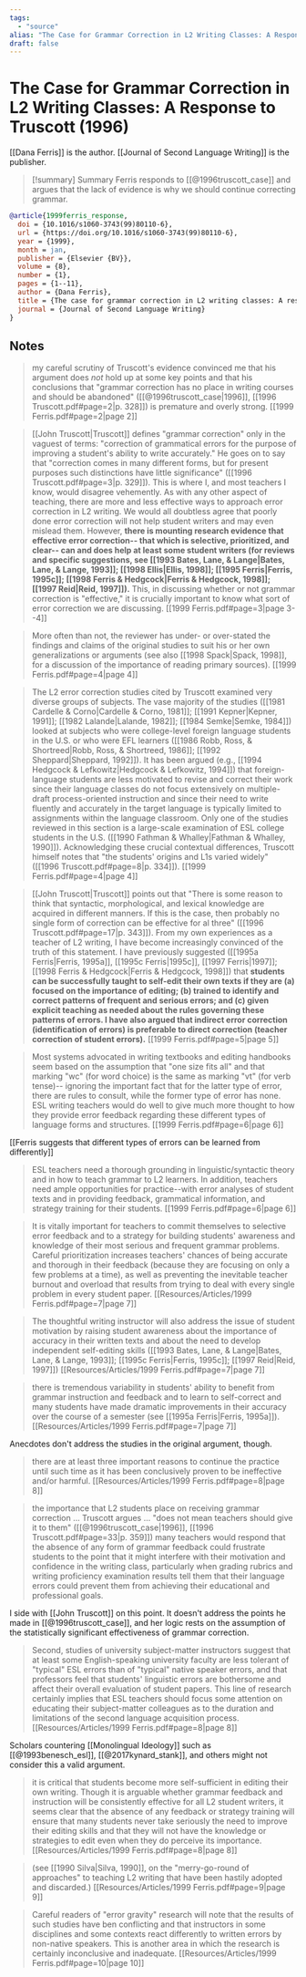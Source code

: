 ```yaml
---
tags:
  - "source"
alias: "The Case for Grammar Correction in L2 Writing Classes: A Response to Truscott (1996)"
draft: false
---
```

# The Case for Grammar Correction in L2 Writing Classes: A Response to Truscott (1996)

[[Dana Ferris]] is the author.
[[Journal of Second Language Writing]] is the publisher.

> [!summary] Summary
> Ferris responds to [[@1996truscott_case]] and argues that the lack of evidence is why we should continue correcting grammar.

```bibtex
@article{1999ferris_response,
  doi = {10.1016/s1060-3743(99)80110-6},
  url = {https://doi.org/10.1016/s1060-3743(99)80110-6},
  year = {1999},
  month = jan,
  publisher = {Elsevier {BV}},
  volume = {8},
  number = {1},
  pages = {1--11},
  author = {Dana Ferris},
  title = {The case for grammar correction in L2 writing classes: A response to truscott (1996)},
  journal = {Journal of Second Language Writing}
}
```
## Notes
> my careful scrutiny of Truscott's evidence convinced me that his argument does *not* hold up at some key points and that his conclusions that "grammar correction has no place in writing courses and should be abandoned" ([[@1996truscott_case|1996]], [[1996 Truscott.pdf#page=2|p. 328]]) is premature and overly strong. [[1999 Ferris.pdf#page=2|page 2]]

> [[John Truscott|Truscott]] defines "grammar correction" only in the vaguest of terms: "correction of grammatical errors for the purpose of improving a student's ability to write accurately." He goes on to say that "correction comes in many different forms, but for present purposes such distinctions have little significance" ([[1996 Truscott.pdf#page=3|p. 329]]). This is where I, and most teachers I know, would disagree vehemently. As with any other aspect of teaching, there are more and less effective ways to approach error correction in L2 writing. We would all doubtless agree that poorly done error correction will not help student writers and may even mislead them. However, **there is mounting research evidence that effective error correction-- that which is selective, prioritized, and clear-- can and does help at least some student writers (for reviews and specific suggestions, see [[1993 Bates, Lane, & Lange|Bates, Lane, & Lange, 1993]]; [[1998 Ellis|Ellis, 1998]]; [[1995 Ferris|Ferris, 1995c]]; [[1998 Ferris & Hedgcock|Ferris & Hedgcock, 1998]]; [[1997 Reid|Reid, 1997]]).** This, in discussing whether or not grammar correction is "effective," it is crucially important to know what sort of error correction we are discussing. [[1999 Ferris.pdf#page=3|page 3--4]] 

> More often than not, the reviewer has under- or over-stated the findings and claims of the original studies to suit his or her own generalizations or arguments (see also [[1998 Spack|Spack, 1998]], for a discussion of the importance of reading primary sources). [[1999 Ferris.pdf#page=4|page 4]]

> The L2 error correction studies cited by Truscott examined very diverse groups of subjects. The vase majority of the studies ([[1981 Cardelle & Corno|Cardelle & Corno, 1981]]; [[1991 Kepner|Kepner, 1991]]; [[1982 Lalande|Lalande, 1982]]; [[1984 Semke|Semke, 1984]]) looked at subjects who were college-level foreign language students in the U.S. or who were EFL learners ([[1986 Robb, Ross, & Shortreed|Robb, Ross, & Shortreed, 1986]]; [[1992 Sheppard|Sheppard, 1992]]). It has been argued (e.g., [[1994 Hedgcock & Lefkowitz|Hedgcock & Lefkowitz, 1994]]) that foreign-language students are less motivated to revise and correct their work since their language classes do not focus extensively on multiple-draft process-oriented instruction and since their need to write fluently and accurately in the target language is typically limited to assignments within the language classroom. Only one of the studies reviewed in this section is a large-scale examination of ESL college students in the U.S. ([[1990 Fathman & Whalley|Fathman & Whalley, 1990]]). Acknowledging these crucial contextual differences, Truscott himself notes that "the students' origins and L1s varied widely" ([[1996 Truscott.pdf#page=8|p. 334]]). [[1999 Ferris.pdf#page=4|page 4]]

> [[John Truscott|Truscott]] points out that "There is some reason to think that syntactic, morphological, and lexical knowledge are acquired in different manners. If this is the case, then probably no single form of correction can be effective for al three" ([[1996 Truscott.pdf#page=17|p. 343]]). From my own experiences as a teacher of L2 writing, I have become increasingly convinced of the truth of this statement. I have previously suggested ([[1995a Ferris|Ferris, 1995a]], [[1995c Ferris|1995c]], [[1997 Ferris|1997]]; [[1998 Ferris & Hedgcock|Ferris & Hedgcock, 1998]]) that **students can be successfully taught to self-edit their own texts if they are (a) focused on the importance of editing; (b) trained to identify and correct patterns of frequent and serious errors; and (c) given explicit teaching as needed about the rules governing these patterns of errors. I have also argued that indirect error correction (identification of errors) is preferable to direct correction (teacher correction of student errors).** [[1999 Ferris.pdf#page=5|page 5]]

> Most systems advocated in writing textbooks and editing handbooks seem based on the assumption that "one size fits all" and that marking "wc" (for word choice) is the same as marking "vt" (for verb tense)-- ignoring the important fact that for the latter type of error, there are rules to consult, while the former type of error has none. ESL writing teachers would do well to give much more thought to how they provide error feedback regarding these different types of language forms and structures. [[1999 Ferris.pdf#page=6|page 6]]

[[Ferris suggests that different types of errors can be learned from differently]]

> ESL teachers need a thorough grounding in linguistic/syntactic theory and in how to teach grammar to L2 learners. In addition, teachers need ample opportunities for practice--with error analyses of student texts and in providing feedback, grammatical information, and strategy training for their students. [[1999 Ferris.pdf#page=6|page 6]]

> It is vitally important for teachers to commit themselves to selective error feedback and to a strategy for building students' awareness and knowledge of their most serious and frequent grammar problems. Careful prioritization increases teachers' chances of being accurate and thorough in their feedback (because they are focusing on only a few problems at a time), as well as preventing the inevitable teacher burnout and overload that results from trying to deal with every single problem in every student paper. [[Resources/Articles/1999 Ferris.pdf#page=7|page 7]]

> The thoughtful writing instructor will also address the issue of student motivation by raising student awareness about the importance of accuracy in their written texts and about the need to develop independent self-editing skills ([[1993 Bates, Lane, & Lange|Bates, Lane, & Lange, 1993]]; [[1995c Ferris|Ferris, 1995c]]; [[1997 Reid|Reid, 1997]]) [[Resources/Articles/1999 Ferris.pdf#page=7|page 7]]

> there is tremendous variability in students' ability to benefit from grammar instruction and feedback and to learn to self-correct and many students have made dramatic improvements in their accuracy over the course of a semester (see [[1995a Ferris|Ferris, 1995a]]). [[Resources/Articles/1999 Ferris.pdf#page=7|page 7]]

Anecdotes don't address the studies in the original argument, though.

> there are at least three important reasons to continue the practice until such time as it has been conclusively proven to be ineffective and/or harmful. [[Resources/Articles/1999 Ferris.pdf#page=8|page 8]]

> the importance that L2 students place on receiving grammar correction ... Truscott argues ... "does not mean teachers should give it to them" ([[@1996truscott_case|1996]], [[1996 Truscott.pdf#page=33|p. 359]]) many teachers would respond that the absence of any form of grammar feedback could frustrate students to the point that it might interfere with their motivation and confidence in the writing class, particularly when grading rubrics and writing proficiency examination results tell them that their language errors could prevent them from achieving their educational and professional goals. 

I side with [[John Truscott]] on this point. It doesn't address the points he made in [[@1996truscott_case]], and her logic rests on the assumption of the statistically significant effectiveness of grammar correction.

> Second, studies of university subject-matter instructors suggest that at least some English-speaking university faculty are less tolerant of "typical" ESL errors than of "typical" native speaker errors, and that professors feel that students' linguistic errors are bothersome and affect their overall evaluation of student papers. This line of research certainly implies that ESL teachers should focus some attention on educating their subject-matter colleagues as to the duration and limitations of the second language acquisition process. [[Resources/Articles/1999 Ferris.pdf#page=8|page 8]]

Scholars countering [[Monolingual Ideology]] such as [[@1993benesch_esl]], [[@2017kynard_stank]], and others might not consider this a valid argument.

> it is critical that students become more self-sufficient in editing their own writing. Though it is arguable whether grammar feedback and instruction will be consistently effective for all L2 student writers, it seems clear that the absence of any feedback or strategy training will ensure that many students never take seriously the need to improve their editing skills and that they will not have the knowledge or strategies to edit even when they do perceive its importance. [[Resources/Articles/1999 Ferris.pdf#page=8|page 8]]

> (see [[1990 Silva|Silva, 1990]], on the "merry-go-round of approaches" to teaching L2 writing that have been hastily adopted and discarded.) [[Resources/Articles/1999 Ferris.pdf#page=9|page 9]]

> Careful readers of "error gravity" research will note that the results of such studies have ben conflicting and that instructors in some disciplines and some contexts react differently to written errors by non-native speakers. This is another area in which the research is certainly inconclusive and inadequate. [[Resources/Articles/1999 Ferris.pdf#page=10|page 10]]

